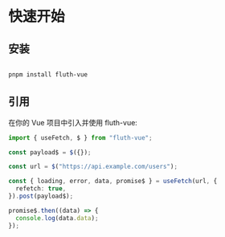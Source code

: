 # 快速开始

## 安装

```bash

pnpm install fluth-vue

```

## 引用

在你的 Vue 项目中引入并使用 fluth-vue:

```ts
import { useFetch, $ } from "fluth-vue";

const payload$ = $({});

const url = $("https://api.example.com/users");

const { loading, error, data, promise$ } = useFetch(url, {
  refetch: true,
}).post(payload$);

promise$.then((data) => {
  console.log(data.data);
});
```

